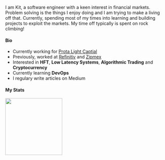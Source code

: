 I am Kit, a software engineer with a keen interest in financial markets. Problem solving is the things I enjoy doing and I am trying to make a living off that. Currently, spending most of my times into learning and building projects to exploit the markets. My time off typically is spent on rock climbing! 



#### Bio

- Currently working for <a href="https://protalightcap.com/">Prota Light Captial</a>
- Previously, worked at <a href="https://www.refinitiv.com/en">Refinitiv</a> and <a href="https://www.zipmex.com">Zipmex</a>
- Interested in <b>HFT</b>, <b>Low Latency Systems</b>, <b>Algorithmic Trading</b> and <b>Cryptocurrency</b>
- Currently learning <b>DevOps</b>
- I regulary write articles on Medium




#### My Stats


<p>
  <img height="180em" src="https://github-readme-stats.vercel.app/api/top-langs/?username=ktantikarun&exclude_repo=KNN-Image-Classification&show_icons=true&hide_border=true&layout=compact&langs_count=8"/>
</p>